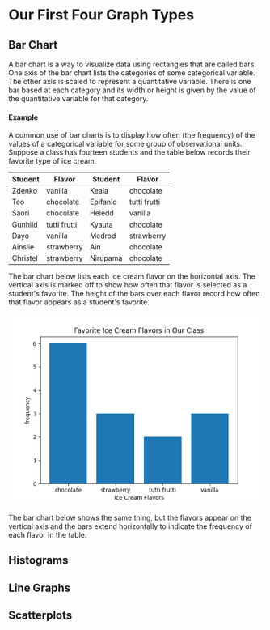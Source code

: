 # Our First Four Graph Types

## Bar Chart

A bar chart is a way to visualize data using rectangles that are called bars.  One axis of the bar chart lists the categories of some categorical variable. The other axis is scaled to represent a quantitative variable.  There is one bar based at each category and its width or height is given by the value of the quantitative variable for that category.

#### Example
A common use of bar charts is to display how often (the frequency) of the values of a categorical variable for some group of observational units.  Suppose a class has fourteen students and the table below records their favorite type of ice cream.

| Student  | Flavor       | Student  | Flavor       |
|----------|--------------|----------|--------------|
| Zdenko   | vanilla      | Keala    | chocolate    |
| Teo      | chocolate    | Epifanio | tutti frutti |
| Saori    | chocolate    | Heledd   | vanilla      |
| Gunhild  | tutti frutti | Kyauta   | chocolate    |
| Dayo     | vanilla      | Medrod   | strawberry   |
| Ainslie  | strawberry   | Ain      | chocolate    |
| Christel | strawberry   | Nirupama | chocolate    |

The bar chart below lists each ice cream flavor on the horizontal axis. The vertical axis is marked off to show how often that flavor is selected as a student's favorite. The height of the bars over each flavor record how often that flavor appears as a student's favorite.

![Ice Cream Flavors Bar Chart - Vertical Bars](level_i/images/icecream.png)

The bar chart below shows the same thing, but the flavors appear on the vertical axis and the bars extend horizontally to indicate the frequency of each flavor in the table.

## Histograms
 
## Line Graphs

## Scatterplots
